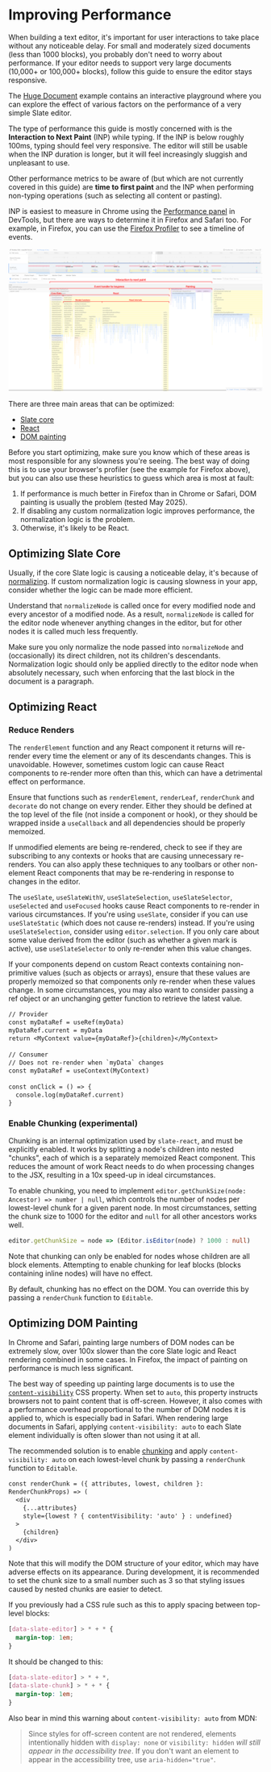 # Improving Performance

When building a text editor, it's important for user interactions to take place without any noticeable delay. For small and moderately sized documents (less than 1000 blocks), you probably don't need to worry about performance. If your editor needs to support very large documents (10,000+ or 100,000+ blocks), follow this guide to ensure the editor stays responsive.

The [Huge Document](https://slatejs.org/examples/huge-document) example contains an interactive playground where you can explore the effect of various factors on the performance of a very simple Slate editor.

The type of performance this guide is mostly concerned with is the **Interaction to Next Paint** (INP) while typing. If the INP is below roughly 100ms, typing should feel very responsive. The editor will still be usable when the INP duration is longer, but it will feel increasingly sluggish and unpleasant to use.

Other performance metrics to be aware of (but which are not currently covered in this guide) are **time to first paint** and the INP when performing non-typing operations (such as selecting all content or pasting).

INP is easiest to measure in Chrome using the [Performance panel](https://developer.chrome.com/docs/devtools/performance) in DevTools, but there are ways to determine it in Firefox and Safari too. For example, in Firefox, you can use the [Firefox Profiler](https://profiler.firefox.com/) to see a timeline of events.

![Screenshot of the Stack Chart tab of the Firefox Profiler, annotated to show a breakdown of time spent in core Slate, React, and painting the DOM.](../images/performance/firefox-inp.png)

There are three main areas that can be optimized:

- [Slate core](#optimizing-slate-core)
- [React](#optimizing-react)
- [DOM painting](#optimizing-dom-painting)

Before you start optimizing, make sure you know which of these areas is most responsible for any slowness you're seeing. The best way of doing this is to use your browser's profiler (see the example for Firefox above), but you can also use these heuristics to guess which area is most at fault:

1. If performance is much better in Firefox than in Chrome or Safari, DOM painting is usually the problem (tested May 2025).
2. If disabling any custom normalization logic improves performance, the normalization logic is the problem.
3. Otherwise, it's likely to be React.

## Optimizing Slate Core

Usually, if the core Slate logic is causing a noticeable delay, it's because of [normalizing](../concepts/11-normalizing.md). If custom normalization logic is causing slowness in your app, consider whether the logic can be made more efficient.

Understand that `normalizeNode` is called once for every modified node and every ancestor of a modified node. As a result, `normalizeNode` is called for the editor node whenever anything changes in the editor, but for other nodes it is called much less frequently.

Make sure you only normalize the node passed into `normalizeNode` and (occasionally) its direct children, not its children's descendants. Normalization logic should only be applied directly to the editor node when absolutely necessary, such when enforcing that the last block in the document is a paragraph.

## Optimizing React

### Reduce Renders

The `renderElement` function and any React component it returns will re-render every time the element or any of its descendants changes. This is unavoidable. However, sometimes custom logic can cause React components to re-render more often than this, which can have a detrimental effect on performance.

Ensure that functions such as `renderElement`, `renderLeaf`, `renderChunk` and `decorate` do not change on every render. Either they should be defined at the top level of the file (not inside a component or hook), or they should be wrapped inside a `useCallback` and all dependencies should be properly memoized.

If unmodified elements are being re-rendered, check to see if they are subscribing to any contexts or hooks that are causing unnecessary re-renders. You can also apply these techniques to any toolbars or other non-element React components that may be re-rendering in response to changes in the editor.

The `useSlate`, `useSlateWithV`, `useSlateSelection`, `useSlateSelector`, `useSelected` and `useFocused` hooks cause React components to re-render in various circumstances. If you're using `useSlate`, consider if you can use `useSlateStatic` (which does not cause re-renders) instead. If you're using `useSlateSelection`, consider using `editor.selection`. If you only care about some value derived from the editor (such as whether a given mark is active), use `useSlateSelector` to only re-render when this value changes.

If your components depend on custom React contexts containing non-primitive values (such as objects or arrays), ensure that these values are properly memoized so that components only re-render when these values change. In some circumstances, you may also want to consider passing a ref object or an unchanging getter function to retrieve the latest value.

```tsx
// Provider
const myDataRef = useRef(myData)
myDataRef.current = myData
return <MyContext value={myDataRef}>{children}</MyContext>

// Consumer
// Does not re-render when `myData` changes
const myDataRef = useContext(MyContext)

const onClick = () => {
  console.log(myDataRef.current)
}
```

### Enable Chunking (experimental)

Chunking is an internal optimization used by `slate-react`, and must be explicitly enabled. It works by splitting a node's children into nested "chunks", each of which is a separately memoized React component. This reduces the amount of work React needs to do when processing changes to the JSX, resulting in a 10x speed-up in ideal circumstances.

To enable chunking, you need to implement `editor.getChunkSize(node: Ancestor) => number | null`, which controls the number of nodes per lowest-level chunk for a given parent node. In most circumstances, setting the chunk size to 1000 for the editor and `null` for all other ancestors works well.

```typescript
editor.getChunkSize = node => (Editor.isEditor(node) ? 1000 : null)
```

Note that chunking can only be enabled for nodes whose children are all block elements. Attempting to enable chunking for leaf blocks (blocks containing inline nodes) will have no effect.

By default, chunking has no effect on the DOM. You can override this by passing a `renderChunk` function to `Editable`.

## Optimizing DOM Painting

In Chrome and Safari, painting large numbers of DOM nodes can be extremely slow, over 100x slower than the core Slate logic and React rendering combined in some cases. In Firefox, the impact of painting on performance is much less significant.

The best way of speeding up painting large documents is to use the [`content-visibility`](https://developer.mozilla.org/en-US/docs/Web/CSS/content-visibility) CSS property. When set to `auto`, this property instructs browsers not to paint content that is off-screen. However, it also comes with a performance overhead proportional to the number of DOM nodes it is applied to, which is especially bad in Safari. When rendering large documents in Safari, applying `content-visibility: auto` to each Slate element individually is often slower than not using it at all.

The recommended solution is to enable [chunking](#enable-chunking-experimental) and apply `content-visibility: auto` on each lowest-level chunk by passing a `renderChunk` function to `Editable`.

```tsx
const renderChunk = ({ attributes, lowest, children }: RenderChunkProps) => (
  <div
    {...attributes}
    style={lowest ? { contentVisibility: 'auto' } : undefined}
  >
    {children}
  </div>
)
```

Note that this will modify the DOM structure of your editor, which may have adverse effects on its appearance. During development, it is recommended to set the chunk size to a small number such as 3 so that styling issues caused by nested chunks are easier to detect.

If you previously had a CSS rule such as this to apply spacing between top-level blocks:

```css
[data-slate-editor] > * + * {
  margin-top: 1em;
}
```

It should be changed to this:

```css
[data-slate-editor] > * + *,
[data-slate-chunk] > * + * {
  margin-top: 1em;
}
```

Also bear in mind this warning about `content-visibility: auto` from MDN:

> Since styles for off-screen content are not rendered, elements intentionally hidden with `display: none` or `visibility: hidden` _will still appear in the accessibility tree_. If you don't want an element to appear in the accessibility tree, use `aria-hidden="true"`.

